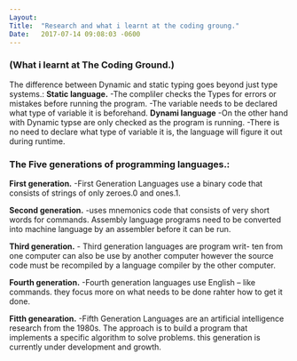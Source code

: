 ```yaml
---
Layout:	
Title:	"Research and what i learnt at the coding groung."
Date:	2017-07-14 09:08:03 -0600
---
```


### (What i learnt at The Coding Ground.)

The difference between Dynamic and static typing goes beyond just type systems.:
 **Static language.**
	-The compliler checks the Types for errors or mistakes before running the program.
	-The variable needs to be declared what type of variable it is beforehand.
 **Dynami language**
	-On the other hand with Dynamic typse are only checked as the program is running.
	-There is no need to declare what type of variable it is, the language will figure it out during runtime.

### The Five generations of programming languages.:

 **First generation.**
	-First Generation Languages use a binary code that consists of strings of only zeroes.0 and ones.1.

 **Second generation.**
	-uses mnemonics code that consists of very short words for commands. Assembly language programs need to be converted into machine language by an assembler before it can be run.

 **Third generation.**
	- Third generation languages are program writ- ten from one computer can also be use by another computer however the source code must be recompiled by a language compiler by the other computer.

 **Fourth generation.**
	-Fourth generation languages use English – like commands. they focus more on what needs to be done rahter how to get it done.

 **Fitth genearation.**
	-Fifth Generation Languages are an artificial intelligence research from the 1980s. The approach is to build a program that implements a specific algorithm to solve problems. this generation is currently under development and growth.  
